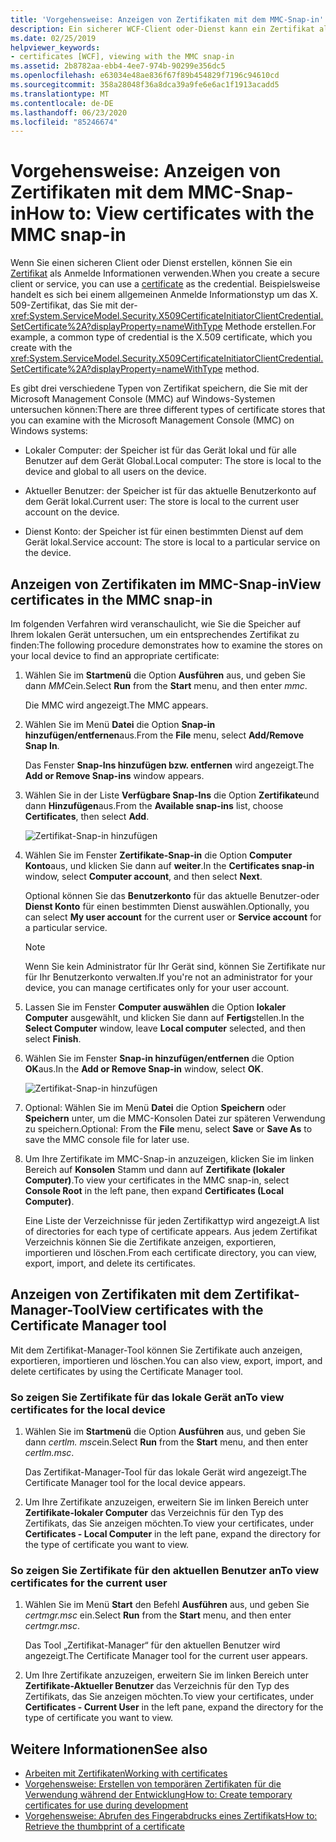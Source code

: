 ```yaml
---
title: 'Vorgehensweise: Anzeigen von Zertifikaten mit dem MMC-Snap-in'
description: Ein sicherer WCF-Client oder-Dienst kann ein Zertifikat als Anmelde Informationen verwenden. Erfahren Sie mehr über die Typen von Zertifikat speichern, die Sie mithilfe des MMC-Plug-ins untersuchen können.
ms.date: 02/25/2019
helpviewer_keywords:
- certificates [WCF], viewing with the MMC snap-in
ms.assetid: 2b8782aa-ebb4-4ee7-974b-90299e356dc5
ms.openlocfilehash: e63034e48ae836f67f89b454829f7196c94610cd
ms.sourcegitcommit: 358a28048f36a8dca39a9fe6e6ac1f1913acadd5
ms.translationtype: MT
ms.contentlocale: de-DE
ms.lasthandoff: 06/23/2020
ms.locfileid: "85246674"
---
```

# <a name="how-to-view-certificates-with-the-mmc-snap-in"></a><span data-ttu-id="99fab-104">Vorgehensweise: Anzeigen von Zertifikaten mit dem MMC-Snap-in</span><span class="sxs-lookup"><span data-stu-id="99fab-104">How to: View certificates with the MMC snap-in</span></span>
<span data-ttu-id="99fab-105">Wenn Sie einen sicheren Client oder Dienst erstellen, können Sie ein [Zertifikat](working-with-certificates.md) als Anmelde Informationen verwenden.</span><span class="sxs-lookup"><span data-stu-id="99fab-105">When you create a secure client or service, you can use a [certificate](working-with-certificates.md) as the credential.</span></span> <span data-ttu-id="99fab-106">Beispielsweise handelt es sich bei einem allgemeinen Anmelde Informationstyp um das X. 509-Zertifikat, das Sie mit der- <xref:System.ServiceModel.Security.X509CertificateInitiatorClientCredential.SetCertificate%2A?displayProperty=nameWithType> Methode erstellen.</span><span class="sxs-lookup"><span data-stu-id="99fab-106">For example, a common type of credential is the X.509 certificate, which you create with the <xref:System.ServiceModel.Security.X509CertificateInitiatorClientCredential.SetCertificate%2A?displayProperty=nameWithType> method.</span></span>

<span data-ttu-id="99fab-107">Es gibt drei verschiedene Typen von Zertifikat speichern, die Sie mit der Microsoft Management Console (MMC) auf Windows-Systemen untersuchen können:</span><span class="sxs-lookup"><span data-stu-id="99fab-107">There are three different types of certificate stores that you can examine with the Microsoft Management Console (MMC) on Windows systems:</span></span>

- <span data-ttu-id="99fab-108">Lokaler Computer: der Speicher ist für das Gerät lokal und für alle Benutzer auf dem Gerät Global.</span><span class="sxs-lookup"><span data-stu-id="99fab-108">Local computer: The store is local to the device and global to all users on the device.</span></span>

- <span data-ttu-id="99fab-109">Aktueller Benutzer: der Speicher ist für das aktuelle Benutzerkonto auf dem Gerät lokal.</span><span class="sxs-lookup"><span data-stu-id="99fab-109">Current user: The store is local to the current user account on the device.</span></span>

- <span data-ttu-id="99fab-110">Dienst Konto: der Speicher ist für einen bestimmten Dienst auf dem Gerät lokal.</span><span class="sxs-lookup"><span data-stu-id="99fab-110">Service account: The store is local to a particular service on the device.</span></span>

## <a name="view-certificates-in-the-mmc-snap-in"></a><span data-ttu-id="99fab-111">Anzeigen von Zertifikaten im MMC-Snap-in</span><span class="sxs-lookup"><span data-stu-id="99fab-111">View certificates in the MMC snap-in</span></span>

<span data-ttu-id="99fab-112">Im folgenden Verfahren wird veranschaulicht, wie Sie die Speicher auf Ihrem lokalen Gerät untersuchen, um ein entsprechendes Zertifikat zu finden:</span><span class="sxs-lookup"><span data-stu-id="99fab-112">The following procedure demonstrates how to examine the stores on your local device to find an appropriate certificate:</span></span>
  
1. <span data-ttu-id="99fab-113">Wählen Sie im **Startmenü** die Option **Ausführen** aus, und geben Sie dann *MMC*ein.</span><span class="sxs-lookup"><span data-stu-id="99fab-113">Select **Run** from the **Start** menu, and then enter *mmc*.</span></span>

    <span data-ttu-id="99fab-114">Die MMC wird angezeigt.</span><span class="sxs-lookup"><span data-stu-id="99fab-114">The MMC appears.</span></span>
  
2. <span data-ttu-id="99fab-115">Wählen Sie im Menü **Datei** die Option **Snap-in hinzufügen/entfernen**aus.</span><span class="sxs-lookup"><span data-stu-id="99fab-115">From the **File** menu, select **Add/Remove Snap In**.</span></span>

    <span data-ttu-id="99fab-116">Das Fenster **Snap-Ins hinzufügen bzw. entfernen** wird angezeigt.</span><span class="sxs-lookup"><span data-stu-id="99fab-116">The **Add or Remove Snap-ins** window appears.</span></span>
  
3. <span data-ttu-id="99fab-117">Wählen Sie in der Liste **Verfügbare Snap-Ins** die Option **Zertifikate**und dann **Hinzufügen**aus.</span><span class="sxs-lookup"><span data-stu-id="99fab-117">From the **Available snap-ins** list, choose **Certificates**, then select **Add**.</span></span>  

    ![Zertifikat-Snap-in hinzufügen](./media/mmc-add-certificate-snap-in.png)
  
4. <span data-ttu-id="99fab-119">Wählen Sie im Fenster **Zertifikate-Snap-in** die Option **Computer Konto**aus, und klicken Sie dann auf **weiter**.</span><span class="sxs-lookup"><span data-stu-id="99fab-119">In the **Certificates snap-in** window, select **Computer account**, and then select **Next**.</span></span>
  
    <span data-ttu-id="99fab-120">Optional können Sie das **Benutzerkonto** für das aktuelle Benutzer-oder **Dienst Konto** für einen bestimmten Dienst auswählen.</span><span class="sxs-lookup"><span data-stu-id="99fab-120">Optionally, you can select **My user account** for the current user or **Service account** for a particular service.</span></span>

    > [!NOTE]
    > <span data-ttu-id="99fab-121">Wenn Sie kein Administrator für Ihr Gerät sind, können Sie Zertifikate nur für Ihr Benutzerkonto verwalten.</span><span class="sxs-lookup"><span data-stu-id="99fab-121">If you're not an administrator for your device, you can manage certificates only for your user account.</span></span>
  
5. <span data-ttu-id="99fab-122">Lassen Sie im Fenster **Computer auswählen** die Option **lokaler Computer** ausgewählt, und klicken Sie dann auf **Fertig**stellen.</span><span class="sxs-lookup"><span data-stu-id="99fab-122">In the **Select Computer** window, leave **Local computer** selected, and then select **Finish**.</span></span>  
  
6. <span data-ttu-id="99fab-123">Wählen Sie im Fenster **Snap-in hinzufügen/entfernen** die Option **OK**aus.</span><span class="sxs-lookup"><span data-stu-id="99fab-123">In the **Add or Remove Snap-in** window, select **OK**.</span></span>  
  
    ![Zertifikat-Snap-in hinzufügen](./media/mmc-certificate-snap-in-selected.png)

7. <span data-ttu-id="99fab-125">Optional: Wählen Sie im Menü **Datei** die Option **Speichern** oder **Speichern** unter, um die MMC-Konsolen Datei zur späteren Verwendung zu speichern.</span><span class="sxs-lookup"><span data-stu-id="99fab-125">Optional: From the **File** menu, select **Save** or **Save As** to save the MMC console file for later use.</span></span>  

8. <span data-ttu-id="99fab-126">Um Ihre Zertifikate im MMC-Snap-in anzuzeigen, klicken Sie im linken Bereich auf **Konsolen** Stamm und dann auf **Zertifikate (lokaler Computer)**.</span><span class="sxs-lookup"><span data-stu-id="99fab-126">To view your certificates in the MMC snap-in, select **Console Root** in the left pane, then expand **Certificates (Local Computer)**.</span></span>

    <span data-ttu-id="99fab-127">Eine Liste der Verzeichnisse für jeden Zertifikattyp wird angezeigt.</span><span class="sxs-lookup"><span data-stu-id="99fab-127">A list of directories for each type of certificate appears.</span></span> <span data-ttu-id="99fab-128">Aus jedem Zertifikat Verzeichnis können Sie die Zertifikate anzeigen, exportieren, importieren und löschen.</span><span class="sxs-lookup"><span data-stu-id="99fab-128">From each certificate directory, you can view, export, import, and delete its certificates.</span></span>

## <a name="view-certificates-with-the-certificate-manager-tool"></a><span data-ttu-id="99fab-129">Anzeigen von Zertifikaten mit dem Zertifikat-Manager-Tool</span><span class="sxs-lookup"><span data-stu-id="99fab-129">View certificates with the Certificate Manager tool</span></span>

<span data-ttu-id="99fab-130">Mit dem Zertifikat-Manager-Tool können Sie Zertifikate auch anzeigen, exportieren, importieren und löschen.</span><span class="sxs-lookup"><span data-stu-id="99fab-130">You can also view, export, import, and delete certificates by using the Certificate Manager tool.</span></span>

### <a name="to-view-certificates-for-the-local-device"></a><span data-ttu-id="99fab-131">So zeigen Sie Zertifikate für das lokale Gerät an</span><span class="sxs-lookup"><span data-stu-id="99fab-131">To view certificates for the local device</span></span>

1. <span data-ttu-id="99fab-132">Wählen Sie im **Startmenü** die Option **Ausführen** aus, und geben Sie dann *certlm. msc*ein.</span><span class="sxs-lookup"><span data-stu-id="99fab-132">Select **Run** from the **Start** menu, and then enter *certlm.msc*.</span></span>

    <span data-ttu-id="99fab-133">Das Zertifikat-Manager-Tool für das lokale Gerät wird angezeigt.</span><span class="sxs-lookup"><span data-stu-id="99fab-133">The Certificate Manager tool for the local device appears.</span></span>
  
2. <span data-ttu-id="99fab-134">Um Ihre Zertifikate anzuzeigen, erweitern Sie im linken Bereich unter **Zertifikate-lokaler Computer** das Verzeichnis für den Typ des Zertifikats, das Sie anzeigen möchten.</span><span class="sxs-lookup"><span data-stu-id="99fab-134">To view your certificates, under **Certificates - Local Computer** in the left pane, expand the directory for the type of certificate you want to view.</span></span>

### <a name="to-view-certificates-for-the-current-user"></a><span data-ttu-id="99fab-135">So zeigen Sie Zertifikate für den aktuellen Benutzer an</span><span class="sxs-lookup"><span data-stu-id="99fab-135">To view certificates for the current user</span></span>

1. <span data-ttu-id="99fab-136">Wählen Sie im Menü **Start** den Befehl **Ausführen** aus, und geben Sie *certmgr.msc* ein.</span><span class="sxs-lookup"><span data-stu-id="99fab-136">Select **Run** from the **Start** menu, and then enter *certmgr.msc*.</span></span>

    <span data-ttu-id="99fab-137">Das Tool „Zertifikat-Manager“ für den aktuellen Benutzer wird angezeigt.</span><span class="sxs-lookup"><span data-stu-id="99fab-137">The Certificate Manager tool for the current user appears.</span></span>
  
2. <span data-ttu-id="99fab-138">Um Ihre Zertifikate anzuzeigen, erweitern Sie im linken Bereich unter **Zertifikate-Aktueller Benutzer** das Verzeichnis für den Typ des Zertifikats, das Sie anzeigen möchten.</span><span class="sxs-lookup"><span data-stu-id="99fab-138">To view your certificates, under **Certificates - Current User** in the left pane, expand the directory for the type of certificate you want to view.</span></span>

## <a name="see-also"></a><span data-ttu-id="99fab-139">Weitere Informationen</span><span class="sxs-lookup"><span data-stu-id="99fab-139">See also</span></span>

- [<span data-ttu-id="99fab-140">Arbeiten mit Zertifikaten</span><span class="sxs-lookup"><span data-stu-id="99fab-140">Working with certificates</span></span>](working-with-certificates.md)
- [<span data-ttu-id="99fab-141">Vorgehensweise: Erstellen von temporären Zertifikaten für die Verwendung während der Entwicklung</span><span class="sxs-lookup"><span data-stu-id="99fab-141">How to: Create temporary certificates for use during development</span></span>](how-to-create-temporary-certificates-for-use-during-development.md)
- [<span data-ttu-id="99fab-142">Vorgehensweise: Abrufen des Fingerabdrucks eines Zertifikats</span><span class="sxs-lookup"><span data-stu-id="99fab-142">How to: Retrieve the thumbprint of a certificate</span></span>](how-to-retrieve-the-thumbprint-of-a-certificate.md)
